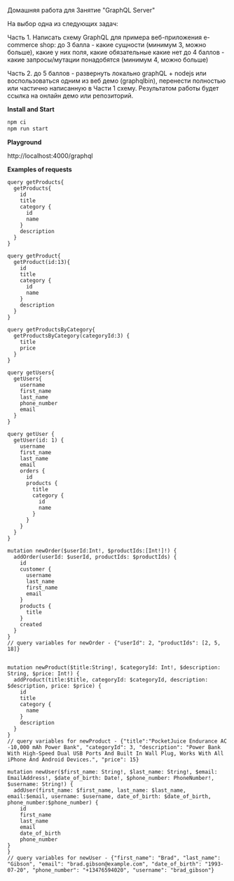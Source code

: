 Домашняя работа для Занятие "GraphQL Server"

На выбор одна из следующих задач:

Часть 1. Написать схему GraphQL для примера веб-приложения e-commerce shop: до 3 балла - какие сущности (минимум 3,
можно больше), какие у них поля, какие обязательные какие нет до 4 баллов - какие запросы/мутации понадобятся (минимум
4, можно больше)

Часть 2. до 5 баллов - развернуть локально graphQL + nodejs или воспользоваться одним из веб демо (graphqlbin),
перенести полностью или частично написанную в Части 1 схему. Результатом работы будет ссылка на онлайн демо или
репозиторий.

**Install and Start**

```node.js
npm ci
npm run start
```

**Playground**

http://localhost:4000/graphql

**Examples of requests**

```
query getProducts{
  getProducts{
    id
    title
    category {
      id
      name
    }
    description
  }
}

query getProduct{
  getProduct(id:13){
    id
    title
    category {
      id
      name
    }
    description
  }
}

query getProductsByCategory{
  getProductsByCategory(categoryId:3) {
    title
    price
  }
}

query getUsers{
  getUsers{
    username
    first_name
    last_name
    phone_number
    email
  }
}

query getUser {
  getUser(id: 1) {
    username
    first_name
    last_name
    email
    orders {
      id
      products {
        title
        category {
          id
          name
        }
      }
    }
  }
}

mutation newOrder($userId:Int!, $productIds:[Int!]!) {
  addOrder(userId: $userId, productIds: $productIds) {
    id
    customer {
      username
      last_name
      first_name
      email
    }
    products {
      title    
    }
    created
  }
}
// query variables for newOrder - {"userId": 2, "productIds": [2, 5, 18]}


mutation newProduct($title:String!, $categoryId: Int!, $description: String, $price: Int!) {
  addProduct(title:$title, categoryId: $categoryId, description: $description, price: $price) {
    id
    title
    category {
      name
    }
    description
  }
}
// query variables for newProduct - {"title":"PocketJuice Endurance AC -10,000 mAh Power Bank", "categoryId": 3, "description": "Power Bank With High-Speed Dual USB Ports And Built In Wall Plug, Works With All iPhone And Android Devices.", "price": 15}

mutation newUser($first_name: String!, $last_name: String!, $email: EmailAddress!, $date_of_birth: Date!, $phone_number: PhoneNumber!, $username: String!) {
  addUser(first_name: $first_name, last_name: $last_name, email:$email, username: $username, date_of_birth: $date_of_birth, phone_number:$phone_number) {
  	id
    first_name
    last_name
    email
    date_of_birth
    phone_number
}
}
// query variables for newUser - {"first_name": "Brad", "last_name": "Gibson", "email": "brad.gibson@example.com", "date_of_birth": "1993-07-20", "phone_number": "+13476594020", "username": "brad_gibson"}
```


